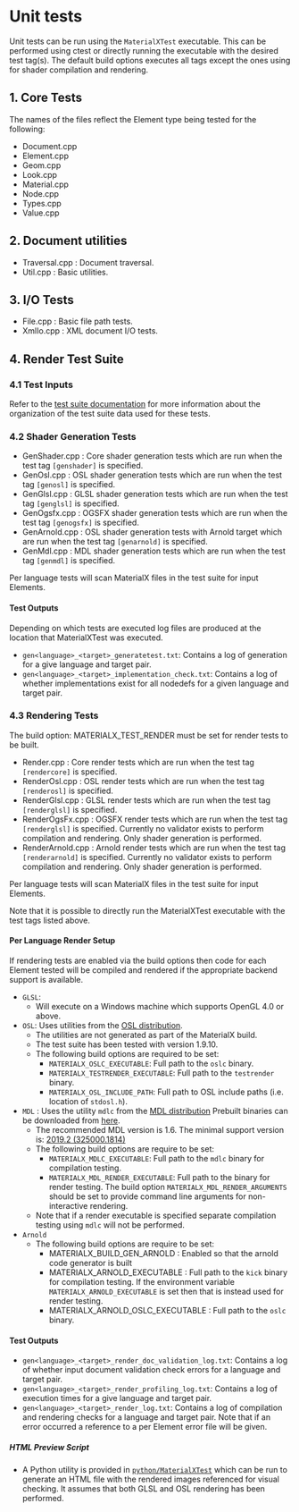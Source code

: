 # Unit tests

Unit tests can be run using the `MaterialXTest` executable. This can be performed using ctest or directly running the executable with the desired test tag(s). The default build options executes all tags except the ones using for shader compilation and rendering.

## 1. Core Tests

The names of the files reflect the Element type being tested for the following:

- Document.cpp
- Element.cpp
- Geom.cpp
- Look.cpp
- Material.cpp
- Node.cpp
- Types.cpp
- Value.cpp

## 2. Document utilities
- Traversal.cpp : Document traversal.
- Util.cpp : Basic utilities.

## 3. I/O Tests

- File.cpp : Basic file path tests.
- XmlIo.cpp : XML document I/O tests.

## 4. Render Test Suite

### 4.1 Test Inputs

Refer to the [test suite documentation](../../resources/Materials/TestSuite/README.md) for more information about the organization of the test suite data used for these tests.

### 4.2 Shader Generation Tests

- GenShader.cpp : Core shader generation tests which are run when the test tag `[genshader]` is specified.
- GenOsl.cpp : OSL shader generation tests which are run when the test tag `[genosl]` is specified.
- GenGlsl.cpp : GLSL shader generation tests which are run when the test tag `[genglsl]` is specified.
- GenOgsfx.cpp : OGSFX shader generation tests which are run when the test tag `[genogsfx]` is specified.
- GenArnold.cpp :  OSL shader generation tests with Arnold target which are run when the test tag `[genarnold]` is specified.
- GenMdl.cpp : MDL shader generation tests which are run when the test tag `[genmdl]` is specified.

Per language tests will scan MaterialX files in the test suite for input Elements.

#### Test Outputs
Depending on which tests are executed log files are produced at the location that MaterialXTest was executed.

- `gen<language>_<target>_generatetest.txt`: Contains a log of generation for a give language and target pair.
- `gen<language>_<target>_implementation_check.txt`: Contains a log of whether implementations exist for all nodedefs for a given language and target pair.

### 4.3 Rendering Tests
The build option: MATERIALX_TEST_RENDER must be set for render tests to be built.

- Render.cpp : Core render tests which are run when the test tag `[rendercore]` is specified.
- RenderOsl.cpp : OSL render tests which are run when the test tag `[renderosl]` is specified.
- RenderGlsl.cpp : GLSL render tests which are run when the test tag `[renderglsl]` is specified.
- RenderOgsFx.cpp : OGSFX render tests which are run when the test tag `[renderglsl]` is specified. Currently no validator exists to perform compilation and rendering. Only shader generation is performed.
- RenderArnold.cpp : Arnold render tests which are run when the test tag `[renderarnold]` is specified. Currently no validator exists to perform compilation and rendering. Only shader generation is performed.

Per language tests will scan MaterialX files in the test suite for input Elements.

Note that it is possible to directly run the MaterialXTest executable with the test tags listed above.

#### Per Language Render Setup

If rendering tests are enabled via the build options then code for each Element tested will be compiled and rendered if the appropriate backend support is available.
- `GLSL`:
    - Will execute on a Windows machine which supports OpenGL 4.0 or above.
- `OSL`: Uses utilities from the
    [OSL distribution](https://github.com/imageworks/OpenShadingLanguage).
    - The utilities are not generated as part of the MaterialX build.
    - The test suite has been tested with version 1.9.10.
    - The following build options are required to be set:
        - `MATERIALX_OSLC_EXECUTABLE`: Full path to the `oslc` binary.
        - `MATERIALX_TESTRENDER_EXECUTABLE`: Full path to the `testrender` binary.
        - `MATERIALX_OSL_INCLUDE_PATH`: Full path to OSL include paths (i.e. location of `stdosl.h`).
- `MDL` : Uses the utility `mdlc` from the [MDL distribution](https://github.com/NVIDIA/MDL-SDK) Prebuilt binaries can be downloaded from [here](https://developer.nvidia.com/mdl-sdk).
    - The recommended MDL version is 1.6. The minimal support version is: [2019.2 (325000.1814)](https://github.com/NVIDIA/MDL-SDK/releases/tag/2019.2)
    - The following build options are require to be set:
        - `MATERIALX_MDLC_EXECUTABLE`: Full path to the `mdlc` binary for compilation testing.
        - `MATERIALX_MDL_RENDER_EXECUTABLE`: Full path to the binary for render testing.
           The build option `MATERIALX_MDL_RENDER_ARGUMENTS` should be set to provide command line arguments 
           for non-interactive rendering.
    - Note that if a render executable is specified separate compilation testing using `mdlc` will not be performed.
- `Arnold`
    - The following build options are require to be set:
      - MATERIALX_BUILD_GEN_ARNOLD : Enabled so that the arnold code generator is built
      - MATERIALX_ARNOLD_EXECUTABLE :  Full path to the `kick` binary for compilation testing. If the environment variable `MATERIALX_ARNOLD_EXECUTABLE` is set 
        then that is instead used for render testing.
      - MATERIALX_ARNOLD_OSLC_EXECUTABLE : Full path to the `oslc` binary.

#### Test Outputs

- `gen<language>_<target>_render_doc_validation_log.txt`: Contains a log of whether input document validation check errors for a language and target pair.
- `gen<language>_<target>_render_profiling_log.txt`: Contains a log of execution times for a give language and target pair.
- `gen<language>_<target>_render_log.txt`: Contains a log of compilation and rendering checks for a language and target pair. Note that if an error occurred a reference to a per Element error file will be given.

##### HTML Preview Script
- A Python utility is provided in [`python/MaterialXTest`](../../python/MaterialXTest) which can be run to generate an HTML file with the rendered images referenced for visual checking. It assumes that both GLSL and OSL rendering has been performed.
